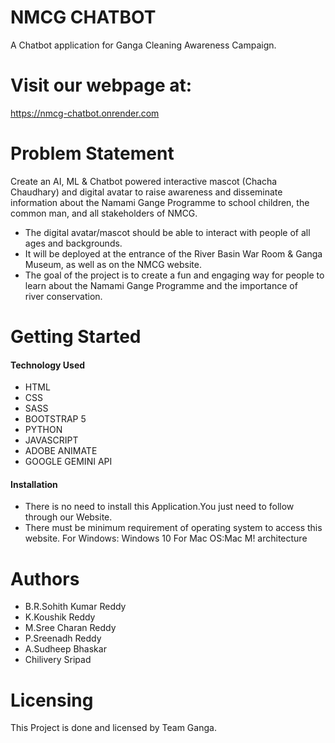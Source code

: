 # NMCG CHATBOT
A Chatbot application for Ganga Cleaning Awareness Campaign.
# Visit our webpage at: 
https://nmcg-chatbot.onrender.com


# Problem Statement
Create an AI, ML & Chatbot powered interactive mascot (Chacha Chaudhary) and 
digital avatar to raise awareness and disseminate information about the Namami 
Gange Programme to school children, the common man, and all stakeholders of 
NMCG. 
- The digital avatar/mascot should be able to interact with people of all ages and 
backgrounds. 
- It will be deployed at the entrance of the River Basin War Room & Ganga Museum, as 
well as on the NMCG website. 
- The goal of the project is to create a fun and engaging way for people to learn about 
the Namami Gange Programme and the importance of river conservation.

# Getting Started
  ####  Technology Used
- HTML
- CSS
- SASS
- BOOTSTRAP 5
- PYTHON
- JAVASCRIPT
- ADOBE ANIMATE
- GOOGLE GEMINI API
 ####  Installation
* There is no need to install this Application.You just need to follow through our Website.
* There must be minimum requirement of operating system to access this website.
  For Windows: Windows 10
  For Mac OS:Mac M! architecture



# Authors
- B.R.Sohith Kumar Reddy
- K.Koushik Reddy
- M.Sree Charan Reddy
- P.Sreenadh Reddy
- A.Sudheep Bhaskar
- Chilivery Sripad


# Licensing
This Project is done and licensed by Team Ganga.
  

